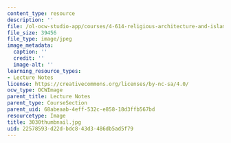 ```yaml
---
content_type: resource
description: ''
file: /ol-ocw-studio-app/courses/4-614-religious-architecture-and-islamic-cultures-fall-2002/22578593d22dbdc843d3486db5ad5f79_3030thumbnail.jpg
file_size: 39456
file_type: image/jpeg
image_metadata:
  caption: ''
  credit: ''
  image-alt: ''
learning_resource_types:
- Lecture Notes
license: https://creativecommons.org/licenses/by-nc-sa/4.0/
ocw_type: OCWImage
parent_title: Lecture Notes
parent_type: CourseSection
parent_uid: 68abeaab-4eff-532c-e858-18d3ffb567bd
resourcetype: Image
title: 3030thumbnail.jpg
uid: 22578593-d22d-bdc8-43d3-486db5ad5f79
---
```

